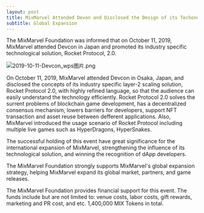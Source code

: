 ```yaml
---
layout: post
title: MixMarvel Attended Devon and Disclosed the Design of its Techonological Solution
subtitle: Global Expansion
---
```


The MixMarvel Foundation was informed that on October 11, 2019, MixMarvel attended Devcon in Japan and promoted its industry specific technological solution, Rocket Protocol, 2.0. 

![2019-10-11-Devcon_wps图片.png](https://i.loli.net/2020/02/21/qnmDsUkyILJXbx8.png)


On October 11, 2019, MixMarvel attended Devcon in Osaka, Japan, and disclosed the concepts of its industry specific layer-2 scaling solution, Rocket Protocol 2.0, with highly refined language, so that the audience can easily understand the technology efficiently. Rocket Protocol 2.0 solves the surrent problems of blockchain game development, has a decentralized consensus mechanism, lowers barriers for developers, support NFT transaction and asset reuse between defferent applications. Also, MixMarvel introduced the usage scenario of Rocket Protocol including multiple live games such as HyperDragons, HyperSnakes. 

The successful holding of this event have great significance for the international expansion of MixMarvel, strengthening the influence of its technological solution, and winning the recognition of dApp developers. 

The MixMarvel Foundation strongly supports MixMarvel's global expansion strategy, helping MixMarvel expand its global market, partners, and game releases. 

The MixMarvel Foundation provides financial support for this event. The funds include but are not limited to: venue costs, labor costs, gift rewards, marketing and PR cost, and etc. 1,400,000 MIX Tokens in total. 


